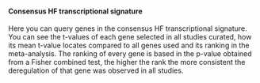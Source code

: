 #### Consensus HF transcriptional signature

Here you can query genes in the consensus HF transcriptional signature. You can see the t-values of each gene selected in all studies curated, how its mean t-value locates compared to all genes used and its ranking in the meta-analysis. The ranking of every gene is based in the p-value obtained from a Fisher combined test, the higher the rank the more consistent the deregulation of that gene was observed in all studies.
